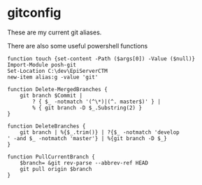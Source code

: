 # gitconfig

These are my current git aliases. 

There are also some useful powershell functions

```
function touch {set-content -Path ($args[0]) -Value ($null)} 
Import-Module posh-git
Set-Location C:\dev\EpiServerCTM
new-item alias:g -value 'git'

function Delete-MergedBranches {
    git branch $Commit |
        ? { $_ -notmatch '(^\*)|(^. master$)' } |
        % { git branch -D $_.Substring(2) }
}

function DeleteBranches {
    git branch | %{$_.trim()} | ?{$_ -notmatch 'develop
' -and $_ -notmatch 'master'} | %{git branch -D $_}
}

function PullCurrentBranch {
    $branch= &git rev-parse --abbrev-ref HEAD 
    git pull origin $branch
}
```
